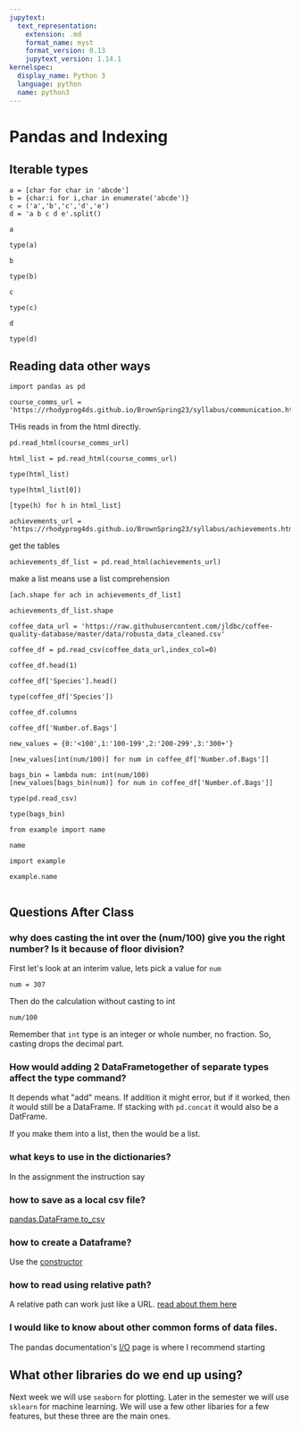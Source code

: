 ```yaml
---
jupytext:
  text_representation:
    extension: .md
    format_name: myst
    format_version: 0.13
    jupytext_version: 1.14.1
kernelspec:
  display_name: Python 3
  language: python
  name: python3
---
```


# Pandas and Indexing

## Iterable types
```{code-cell} ipython3
a = [char for char in 'abcde']
b = {char:i for i,char in enumerate('abcde')}
c = ('a','b','c','d','e')
d = 'a b c d e'.split()
```

```{code-cell} ipython3
a
```

```{code-cell} ipython3
type(a)
```

```{code-cell} ipython3
b
```

```{code-cell} ipython3
type(b)
```

```{code-cell} ipython3
c
```

```{code-cell} ipython3
type(c)
```

```{code-cell} ipython3
d
```

```{code-cell} ipython3
type(d)
```

## Reading data other ways

```{code-cell} ipython3
import pandas as pd
```

```{code-cell} ipython3
course_comms_url = 'https://rhodyprog4ds.github.io/BrownSpring23/syllabus/communication.html'
```

THis reads in from the html directly. 
```{code-cell} ipython3
pd.read_html(course_comms_url)
```

```{code-cell} ipython3
html_list = pd.read_html(course_comms_url)
```

```{code-cell} ipython3
type(html_list)
```

```{code-cell} ipython3
type(html_list[0])
```

```{code-cell} ipython3
[type(h) for h in html_list]
```

```{code-cell} ipython3
achievements_url = 'https://rhodyprog4ds.github.io/BrownSpring23/syllabus/achievements.html'
```

get the tables

```{code-cell} ipython3
achievements_df_list = pd.read_html(achievements_url)
```

make a list means use a list comprehension

```{code-cell} ipython3
[ach.shape for ach in achievements_df_list]
```

```{code-cell} ipython3
achievements_df_list.shape
```

```{code-cell} ipython3
coffee_data_url = 'https://raw.githubusercontent.com/jldbc/coffee-quality-database/master/data/robusta_data_cleaned.csv'
```

```{code-cell} ipython3
coffee_df = pd.read_csv(coffee_data_url,index_col=0)
```

```{code-cell} ipython3
coffee_df.head(1)
```

```{code-cell} ipython3
coffee_df['Species'].head()
```

```{code-cell} ipython3
type(coffee_df['Species'])
```

```{code-cell} ipython3
coffee_df.columns
```

```{code-cell} ipython3
coffee_df['Number.of.Bags']
```

```{code-cell} ipython3
new_values = {0:'<100',1:'100-199',2:'200-299',3:'300+'}
```

```{code-cell} ipython3
[new_values[int(num/100)] for num in coffee_df['Number.of.Bags']]
```

```{code-cell} ipython3
bags_bin = lambda num: int(num/100)
[new_values[bags_bin(num)] for num in coffee_df['Number.of.Bags']]
```

```{code-cell} ipython3
type(pd.read_csv)
```

```{code-cell} ipython3
type(bags_bin)
```

```{code-cell} ipython3
from example import name
```

```{code-cell} ipython3
name
```

```{code-cell} ipython3
import example
```

```{code-cell} ipython3
example.name
```

```{code-cell} ipython3

```

## Questions After Class

### why does casting the int over the (num/100) give you the right number? Is it because of floor division?

First let's look at an interim value, lets pick a value for `num`
```{code-cell} ipython3
num = 307
```

Then do the calculation without casting to int 

```{code-cell} ipython3
num/100
```

Remember that `int` type is an integer or whole number, no fraction.  So, casting drops the decimal part. 


###  How would adding 2 DataFrametogether of separate types affect the type command?

It depends what "add" means.  If addition it might error, but if it worked, then it would still be a DataFrame. If stacking with `pd.concat` it would also be a DatFrame. 

If you make them into a list, then the would be a list. 



### what keys to use in the dictionaries?
In the assignment the instruction say

### how to save as a local csv file?

[pandas.DataFrame.to_csv](https://pandas.pydata.org/docs/reference/api/pandas.DataFrame.to_csv.html)

### how to create a Dataframe?

Use the [constructor](https://pandas.pydata.org/docs/reference/api/pandas.DataFrame.html)


### how to read using relative path?

A relative path can work just like a URL. [read about them here](https://www.redhat.com/sysadmin/linux-path-absolute-relativehttps://www.redhat.com/sysadmin/linux-path-absolute-relative)

### I would like to know about other common forms of data files.

The pandas documentation's [I/O](https://pandas.pydata.org/docs/user_guide/io.html) page is where I recommend starting

## What other libraries do we end up using?

Next week we will use `seaborn` for plotting. Later in the semester we will use `sklearn` for machine learning.  We will use a few other libaries for a few features, but these three are the main ones. 
